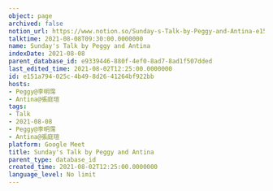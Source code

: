 ```yaml
---
object: page
archived: false
notion_url: https://www.notion.so/Sunday-s-Talk-by-Peggy-and-Antina-e151a794025c4b498d2641264bf922bb
talktime: 2021-08-08T09:30:00.0000000
name: Sunday's Talk by Peggy and Antina
indexDate: 2021-08-08
parent_database_id: e9339446-880f-4ef0-8ad7-8ad1f507dded
last_edited_time: 2021-08-02T12:25:00.0000000
id: e151a794-025c-4b49-8d26-41264bf922bb
hosts:
- Peggy@李明霈
- Antina@張庭瑄
tags:
- Talk
- 2021-08-08
- Peggy@李明霈
- Antina@張庭瑄
platform: Google Meet
title: Sunday's Talk by Peggy and Antina
parent_type: database_id
created_time: 2021-08-02T12:25:00.0000000
language_level: No limit
---
```








